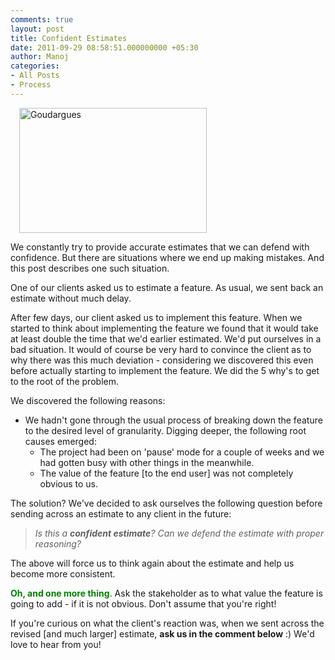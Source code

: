 ```yaml
---
comments: true
layout: post
title: Confident Estimates
date: 2011-09-29 08:58:51.000000000 +05:30
author: Manoj
categories:
- All Posts
- Process
---
```

<div class="zemanta-img" style="margin: 1em; display: block;">

<a href="http://commons.wikipedia.org/wiki/File:Goudargues.JPG"><img title="Goudargues" src="http://upload.wikimedia.org/wikipedia/commons/thumb/4/4b/Goudargues.JPG/300px-Goudargues.JPG" alt="Goudargues" width="300" height="200" /></a>

</div>
We constantly try to provide accurate estimates that we can defend with confidence. But there are situations where we end up making mistakes. And this post describes one such situation.

<!-- more -->

One of our clients asked us to estimate a feature. As usual, we sent back an estimate without much delay.

After few days, our client asked us to implement this feature. When we started to think about implementing the feature we found that it would take at least double the time that we'd earlier estimated. We'd put ourselves in a bad situation. It would of course be very hard to convince the client as to why there was this much deviation - considering we discovered this even before actually starting to implement the feature. We did the 5 why's to get to the root of the problem.

We discovered the following reasons:
<ul>
	<li>We hadn't gone through the usual process of breaking down the feature to the desired level of granularity. Digging deeper, the following root causes emerged:
<ul>
	<li>The project had been on 'pause' mode for a couple of weeks and we had gotten busy with other things in the meanwhile.</li>
	<li>The value of the feature [to the end user] was not completely obvious to us.</li>
</ul>
</li>
</ul>
The solution? We've decided to ask ourselves the following question before sending across an estimate to any client in the future:
<blockquote><em>Is this a <strong>confident estimate</strong>? Can we defend the estimate with proper reasoning?</em></blockquote>
The above will force us to think again about the estimate and help us become more consistent.

<strong><span style="color: #008000;">Oh, and one more thing</span></strong>. Ask the stakeholder as to what value the feature is going to add - if it is not obvious. Don't assume that you're right!

If you're curious on what the client's reaction was, when we sent across the revised [and much larger] estimate, <strong>ask us in the comment below</strong> :) We'd love to hear from you!

<span style="color: #008000;"><strong>
</strong></span>

